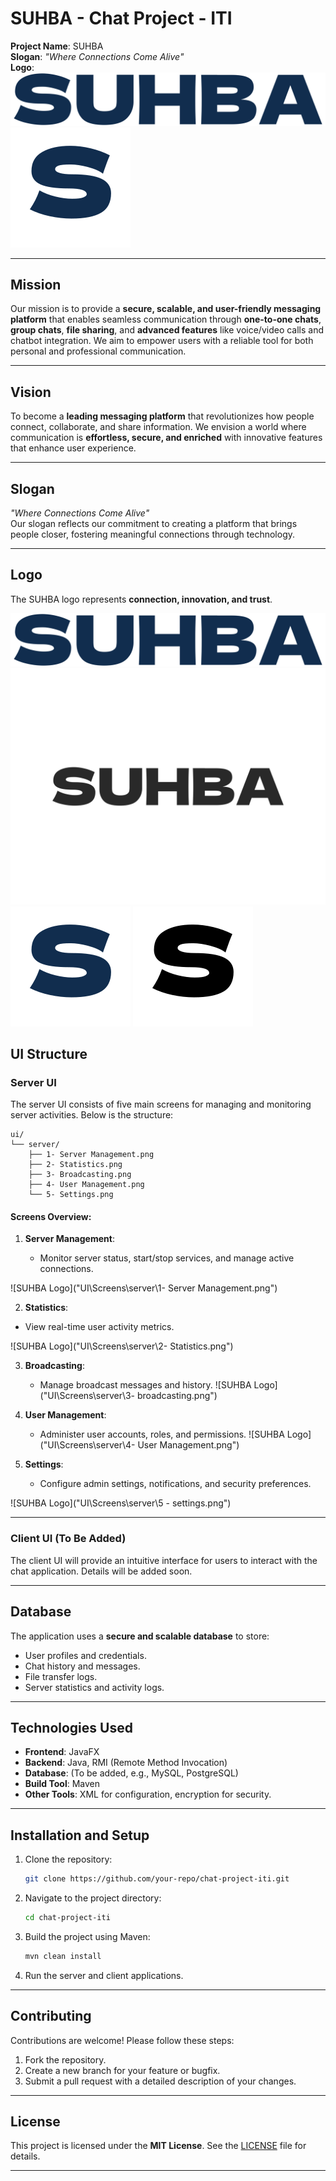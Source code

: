 # SUHBA - Chat Project - ITI

**Project Name**: SUHBA  
**Slogan**: _"Where Connections Come Alive"_  
**Logo**: ![SUHBA Logo](UI\LOGO\suhba-high-resolution-logo-transparent.png)
![SUHBA Logo](UI\LOGO\monogram-hq.png)

---

## Mission

Our mission is to provide a **secure, scalable, and user-friendly messaging platform** that enables seamless communication through **one-to-one chats**, **group chats**, **file sharing**, and **advanced features** like voice/video calls and chatbot integration. We aim to empower users with a reliable tool for both personal and professional communication.

---

## Vision

To become a **leading messaging platform** that revolutionizes how people connect, collaborate, and share information. We envision a world where communication is **effortless, secure, and enriched** with innovative features that enhance user experience.

---

## Slogan

_"Where Connections Come Alive"_  
Our slogan reflects our commitment to creating a platform that brings people closer, fostering meaningful connections through technology.

---

## Logo

The SUHBA logo represents **connection, innovation, and trust**.

![SUHBA Logo](UI/LOGO/suhba-high-resolution-logo-transparent.png)
![SUHBA Logo](UI/LOGO/suhba-high-resolution-logo-grayscale.png)
![SUHBA Logo](UI/LOGO/monogram-hq.png)
![SUHBA Logo](UI/LOGO/monogram-black-hq.png)

## UI Structure

### Server UI

The server UI consists of five main screens for managing and monitoring server activities. Below is the structure:

```
ui/
└── server/
    ├── 1- Server Management.png
    ├── 2- Statistics.png
    ├── 3- Broadcasting.png
    ├── 4- User Management.png
    └── 5- Settings.png
```

#### Screens Overview:

1. **Server Management**:

   - Monitor server status, start/stop services, and manage active connections.

![SUHBA Logo]("UI\Screens\server\1- Server Management.png")

2. **Statistics**:

- View real-time user activity metrics.

![SUHBA Logo]("UI\Screens\server\2- Statistics.png")

3. **Broadcasting**:

   - Manage broadcast messages and history.
     ![SUHBA Logo]("UI\Screens\server\3- broadcasting.png")

4. **User Management**:

   - Administer user accounts, roles, and permissions.
     ![SUHBA Logo]("UI\Screens\server\4- User Management.png")

5. **Settings**:
   - Configure admin settings, notifications, and security preferences.

![SUHBA Logo]("UI\Screens\server\5 - settings.png")

---

### Client UI (To Be Added)

The client UI will provide an intuitive interface for users to interact with the chat application. Details will be added soon.

---

## Database

The application uses a **secure and scalable database** to store:

- User profiles and credentials.
- Chat history and messages.
- File transfer logs.
- Server statistics and activity logs.

---

## Technologies Used

- **Frontend**: JavaFX
- **Backend**: Java, RMI (Remote Method Invocation)
- **Database**: (To be added, e.g., MySQL, PostgreSQL)
- **Build Tool**: Maven
- **Other Tools**: XML for configuration, encryption for security.

---

## Installation and Setup

1. Clone the repository:
   ```bash
   git clone https://github.com/your-repo/chat-project-iti.git
   ```
2. Navigate to the project directory:
   ```bash
   cd chat-project-iti
   ```
3. Build the project using Maven:
   ```bash
   mvn clean install
   ```
4. Run the server and client applications.

---

## Contributing

Contributions are welcome! Please follow these steps:

1. Fork the repository.
2. Create a new branch for your feature or bugfix.
3. Submit a pull request with a detailed description of your changes.

---

## License

This project is licensed under the **MIT License**. See the [LICENSE](LICENSE) file for details.

---

